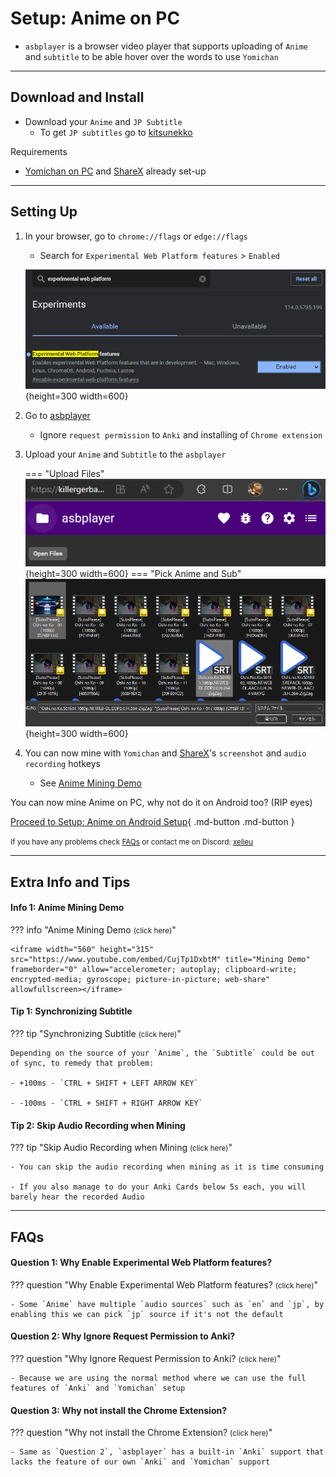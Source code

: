 # Setup: Anime on PC

- `asbplayer` is a browser video player that supports uploading of `Anime` and `subtitle` to be able hover over the words to use `Yomichan`

---

## Download and Install

- Download your `Anime` and `JP Subtitle`
    - To get `JP subtitles` go to [kitsunekko](https://kitsunekko.net/dirlist.php?dir=subtitles%2Fjapanese%2F)

Requirements

- [Yomichan on PC](https://xelieu.github.io/jp-lazy-guide/setupYomichanOnPC/) and [ShareX](https://xelieu.github.io/jp-lazy-guide/setupShareX/) already set-up

---

## Setting Up

1. In your browser, go to `chrome://flags` or `edge://flags`
    - Search for `Experimental Web Platform features` > `Enabled`

    ![Enable Experimental Web Platform PC](../img/enable-experimental-web-platform.png){height=300 width=600}

2. Go to [asbplayer](https://killergerbah.github.io/asbplayer/)
    - Ignore `request permission` to `Anki` and installing of `Chrome extension`

3. Upload your `Anime` and `Subtitle` to the `asbplayer`

    === "Upload Files"
        ![Pick Anime PC](../img/pick-anime-pc.png){height=300 width=600}
    === "Pick Anime and Sub"
        ![Pick Anime & Subtitle PC](../img/pick-anime-sub.png){height=300 width=600}

4. You can now mine with `Yomichan` and [ShareX](https://xelieu.github.io/jp-lazy-guide/setupShareX/)'s `screenshot` and `audio recording` hotkeys
    - See [Anime Mining Demo](https://xelieu.github.io/jp-lazy-guide/setupAnimeOnPC/#info-1-anime-mining-demo)


You can now mine Anime on PC, why not do it on Android too? (RIP eyes)

[Proceed to Setup: Anime on Android Setup](setupAnimeOnAndroid.md){ .md-button .md-button }

<small>If you have any problems check [FAQs](https://xelieu.github.io/jp-lazy-guide/setupAnimeOnPC/#faqs) or contact me on Discord: [xelieu](https://www.discordapp.com/users/719459399168426054)</small>

---

## Extra Info and Tips

#### Info 1: Anime Mining Demo

??? info "Anime Mining Demo <small>(click here)</small>"

    <iframe width="560" height="315" src="https://www.youtube.com/embed/CujTp1DxbtM" title="Mining Demo" frameborder="0" allow="accelerometer; autoplay; clipboard-write; encrypted-media; gyroscope; picture-in-picture; web-share" allowfullscreen></iframe>

#### Tip 1: Synchronizing Subtitle

??? tip "Synchronizing Subtitle <small>(click here)</small>"

    Depending on the source of your `Anime`, the `Subtitle` could be out of sync, to remedy that problem:

    - +100ms - `CTRL + SHIFT + LEFT ARROW KEY`

    - -100ms - `CTRL + SHIFT + RIGHT ARROW KEY`

#### Tip 2: Skip Audio Recording when Mining

??? tip "Skip Audio Recording when Mining <small>(click here)</small>"

    - You can skip the audio recording when mining as it is time consuming

    - If you also manage to do your Anki Cards below 5s each, you will barely hear the recorded Audio

---

## FAQs

#### Question 1: Why Enable Experimental Web Platform features?

??? question "Why Enable Experimental Web Platform features? <small>(click here)</small>"

    - Some `Anime` have multiple `audio sources` such as `en` and `jp`, by enabling this we can pick `jp` source if it's not the default

#### Question 2: Why Ignore Request Permission to Anki?

??? question "Why Ignore Request Permission to Anki? <small>(click here)</small>"

    - Because we are using the normal method where we can use the full features of `Anki` and `Yomichan` setup

#### Question 3: Why not install the Chrome Extension?

??? question "Why not install the Chrome Extension? <small>(click here)</small>"

    - Same as `Question 2`, `asbplayer` has a built-in `Anki` support that lacks the feature of our own `Anki` and `Yomichan` support
